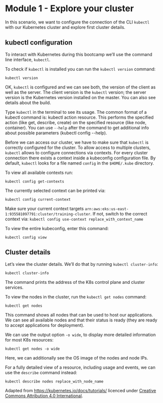 # Module 1 - Explore your cluster

In this scenario, we want to configure the connection of the CLI `kubectl` with our Kubernetes cluster and explore first cluster details.

## kubectl configuration

To interact with Kubernetes during this bootcamp we’ll use the command line interface, `kubectl`.

To check if `kubectl` is installed you can run the `kubectl version` command:

```shell
kubectl version
```

OK, `kubectl` is configured and we can see both, the version of the client as well as the server.
The client version is the `kubectl` version; the server version is the Kubernetes version installed on the master.
You can also see details about the build.

Type `kubectl` in the terminal to see its usage.
The common format of a kubectl command is: kubectl action resource.
This performs the specified action (like get, describe, create) on the specified resource (like node, container).
You can use `--help` after the command to get additional info about possible parameters (kubectl config --help).

Before we can access our cluster, we have to make sure that `kubectl` is correctly configured for the cluster.
To allow access to multiple clusters, `kubectl` allows to configure connections via contexts.
For every cluster connection there exists a context inside a kubeconfig configuration file.
By default, `kubectl` looks for a file named `config` in the `$HOME/.kube` directory.

To view all available contexts run:

```shell
kubectl config get-contexts
```

The currently selected context can be printed via:

```shell
kubectl config current-context
```

Make sure your current context targets `arn:aws:eks:us-east-1:935581097791:cluster/training-cluster`.
If not, switch to the correct context via: `kubectl config use-context replace_with_context_name`

To view the entire kubeconfig, enter this command:

```shell
kubectl config view
```

## Cluster details

Let’s view the cluster details.
We’ll do that by running `kubectl cluster-info`:

```shell
kubectl cluster-info
```

The command prints the address of the K8s control plane and cluster services.

To view the nodes in the cluster, run the `kubectl get nodes` command:

```shell
kubectl get nodes
```

This command shows all nodes that can be used to host our applications.
We can see all available nodes and that their status is ready (they are ready to accept applications for deployment).

We can use the output option `-o wide`, to display more detailed information for most K8s resources:

```shell
kubectl get nodes -o wide
```

Here, we can additionally see the OS image of the nodes and node IPs.

For a fully detailed view of a resource, including usage and events, we can use the `describe` command instead:

```shell
kubectl describe nodes replace_with_node_name
```

Adapted from https://kubernetes.io/docs/tutorials/ licenced under [Creative Commons Attribution 4.0 International](https://github.com/kubernetes/website/blob/main/LICENSE).

